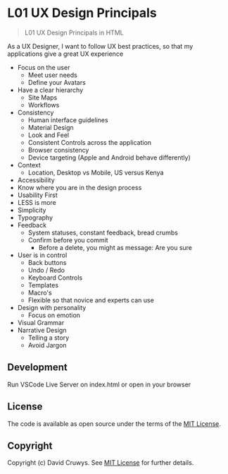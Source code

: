 # L01 UX Design Principals

> L01 UX Design Principals in HTML

As a UX Designer, I want to follow UX best practices, so that my applications give a great UX experience

- Focus on the user
  - Meet user needs
  - Define your Avatars
- Have a clear hierarchy
  - Site Maps
  - Workflows
- Consistency
  - Human interface guidelines
  - Material Design
  - Look and Feel
  - Consistent Controls across the application
  - Browser consistency
  - Device targeting (Apple and Android behave differently)
- Context
  - Location, Desktop vs Mobile, US versus Kenya
- Accessibility
- Know where you are in the design process
- Usability First
- LESS is more
- Simplicity
- Typography
- Feedback
  - System statuses, constant feedback, bread crumbs
  - Confirm before you commit
    - Before a delete, you might as message: Are you sure
- User is in control
  - Back buttons
  - Undo / Redo
  - Keyboard Controls
  - Templates
  - Macro's
  - Flexible so that novice and experts can use
- Design with personality
  - Focus on emotion
- Visual Grammar
- Narrative Design
  - Telling a story
  - Avoid Jargon


## Development

Run VSCode Live Server on index.html or open in your browser

## License

The code is available as open source under the terms of the [MIT License](https://opensource.org/licenses/MIT).

## Copyright

Copyright (c) David Cruwys. See [MIT License](LICENSE.txt) for further details.
